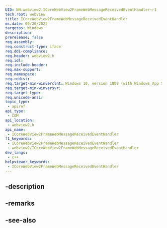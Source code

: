 ```yaml
---
UID: NN:webview2.ICoreWebView2FrameWebMessageReceivedEventHandler~r1
tech.root: webview
title: ICoreWebView2FrameWebMessageReceivedEventHandler
ms.date: 09/20/2022
targetos: Windows
description: 
prerelease: false
req.assembly: 
req.construct-type: iface
req.ddi-compliance: 
req.header: webview2.h
req.idl: 
req.include-header: 
req.max-support: 
req.namespace: 
req.redist: 
req.target-min-winverclnt: Windows 10, version 1809 (with Windows App SDK 1.1 or later)
req.target-min-winversvr: 
req.target-type: 
req.unicode-ansi: 
topic_type:
 - apiref
api_type:
 - COM
api_location:
 - webview2.h
api_name:
 - ICoreWebView2FrameWebMessageReceivedEventHandler
f1_keywords:
 - ICoreWebView2FrameWebMessageReceivedEventHandler
 - webview2/ICoreWebView2FrameWebMessageReceivedEventHandler
dev_langs:
 - c++
helpviewer_keywords:
 - ICoreWebView2FrameWebMessageReceivedEventHandler
---
```


## -description

## -remarks

## -see-also

